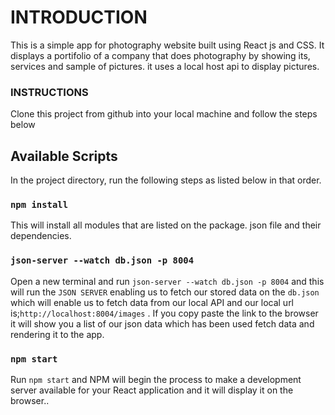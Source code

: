 # INTRODUCTION
This is a simple app for photography website built using React js and CSS.
It displays a portifolio of a company that does photography by showing its,
services and sample of pictures. it uses a local host api to display pictures.

### INSTRUCTIONS
Clone this project from github into your local machine and follow the steps below


## Available Scripts

In the project directory, run the following steps as listed below in that order.

### `npm install`

This will install all modules that are listed on the package. json file and their dependencies.

### `json-server --watch db.json -p 8004`

Open a new terminal and run `json-server --watch db.json -p 8004` and this will run the `JSON SERVER` enabling us to fetch our stored data on the `db.json` which will enable us to fetch data from our local API and our local url is;`http://localhost:8004/images` . If you copy paste the link to the browser it will show you a list of our json data which has been used fetch data and rendering it to the app. 



### `npm start`

Run `npm start` and NPM will begin the process to make a development server available for your React application and it will display it on the browser.. 
